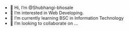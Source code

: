 - 👋 Hi, I’m @Shubhangi-bhosale
- 👀 I’m interested in Web Developing.
- 🌱 I’m currently learning BSC in Information Technology
- 💞️ I’m looking to collaborate on ...


<!---
Shubhangi-bhosale/ is a ✨ special ✨ repository because its `README.md` (this file) appears on your GitHub profile.
You can click the Preview link to take a look at your changes.
--->
